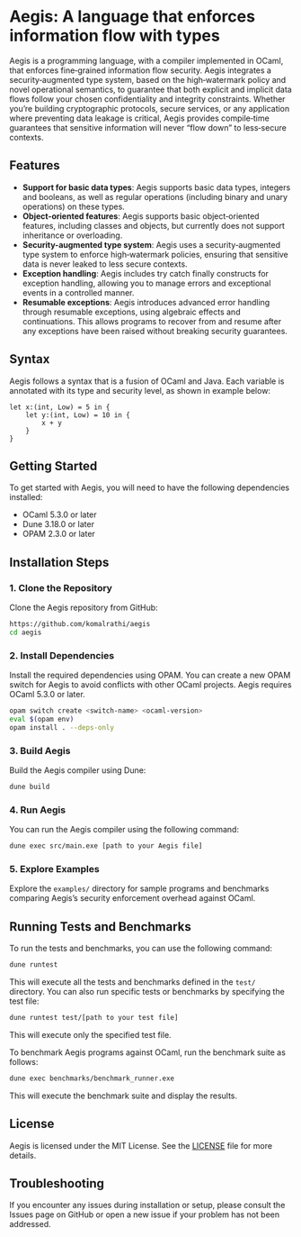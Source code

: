 # Aegis: A language that enforces information flow with types

Aegis is a programming language, with a compiler implemented in OCaml, that enforces fine‑grained information flow security. Aegis integrates a security‑augmented type system, based on the high‑watermark policy and novel operational semantics, to guarantee that both explicit and implicit data flows follow your chosen confidentiality and integrity constraints. Whether you’re building cryptographic protocols, secure services, or any application where preventing data leakage is critical, Aegis provides compile‑time guarantees that sensitive information will never “flow down” to less‑secure contexts.

## Features

- **Support for basic data types**: Aegis supports basic data types, integers and booleans, as well as regular operations (including binary and unary operations) on these types.
- **Object-oriented features**: Aegis supports basic object‑oriented features, including classes and objects, but currently does not support inheritance or overloading.
- **Security-augmented type system**: Aegis uses a security‑augmented type system to enforce high‑watermark policies, ensuring that sensitive data is never leaked to less secure contexts.
- **Exception handling**: Aegis includes try catch finally constructs for exception handling, allowing you to manage errors and exceptional events in a controlled manner.
- **Resumable exceptions**: Aegis introduces advanced error handling through resumable exceptions, using algebraic effects and continuations. This allows programs to recover from and resume after any exceptions have been raised without breaking security guarantees.

## Syntax

Aegis follows a syntax that is a fusion of OCaml and Java. Each variable is annotated with its type and security level, as shown in example below:

```aegis
let x:(int, Low) = 5 in {
    let y:(int, Low) = 10 in {
        x + y
    }
}
```

## Getting Started

To get started with Aegis, you will need to have the following dependencies installed:

- OCaml 5.3.0 or later
- Dune 3.18.0 or later
- OPAM 2.3.0 or later

## Installation Steps

### 1. Clone the Repository

Clone the Aegis repository from GitHub:

```bash
https://github.com/komalrathi/aegis
cd aegis
```

### 2. Install Dependencies

Install the required dependencies using OPAM. You can create a new OPAM switch for Aegis to avoid conflicts with other OCaml projects.
Aegis requires OCaml 5.3.0 or later.

```bash
opam switch create <switch-name> <ocaml-version>
eval $(opam env)
opam install . --deps-only
```

### 3. Build Aegis

Build the Aegis compiler using Dune:

```bash
dune build
```

### 4. Run Aegis

You can run the Aegis compiler using the following command:

```bash
dune exec src/main.exe [path to your Aegis file]
```

### 5. Explore Examples

Explore the `examples/` directory for sample programs and benchmarks comparing Aegis’s security enforcement overhead against OCaml.

## Running Tests and Benchmarks

To run the tests and benchmarks, you can use the following command:

```bash
dune runtest
```

This will execute all the tests and benchmarks defined in the `test/` directory.
You can also run specific tests or benchmarks by specifying the test file:

```bash
dune runtest test/[path to your test file]
```

This will execute only the specified test file.

To benchmark Aegis programs against OCaml, run the benchmark suite as follows:

```bash
dune exec benchmarks/benchmark_runner.exe
```

This will execute the benchmark suite and display the results.

## License

Aegis is licensed under the MIT License. See the [LICENSE](LICENSE) file for more details.

## Troubleshooting

If you encounter any issues during installation or setup, please consult the Issues page on GitHub or open a new issue if your problem has not been addressed.
